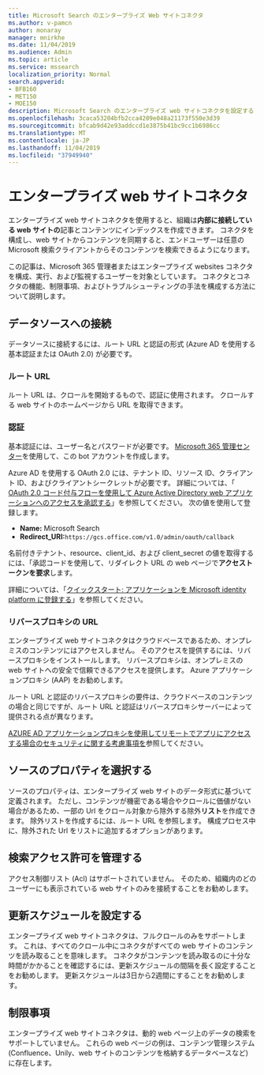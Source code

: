```yaml
---
title: Microsoft Search のエンタープライズ Web サイトコネクタ
ms.author: v-pamcn
author: monaray
manager: mnirkhe
ms.date: 11/04/2019
ms.audience: Admin
ms.topic: article
ms.service: mssearch
localization_priority: Normal
search.appverid:
- BFB160
- MET150
- MOE150
description: Microsoft Search のエンタープライズ web サイトコネクタを設定する
ms.openlocfilehash: 3caca53204bfb2cca4209e048a21173f550e3d39
ms.sourcegitcommit: bfcab9d42e93addccd1e3875b41bc9cc1b6986cc
ms.translationtype: MT
ms.contentlocale: ja-JP
ms.lasthandoff: 11/04/2019
ms.locfileid: "37949940"
---
```

# <a name="enterprise-websites-connector"></a>エンタープライズ web サイトコネクタ

エンタープライズ web サイトコネクタを使用すると、組織は**内部に接続している web サイトの**記事とコンテンツにインデックスを作成できます。 コネクタを構成し、web サイトからコンテンツを同期すると、エンドユーザーは任意の Microsoft 検索クライアントからそのコンテンツを検索できるようになります。

この記事は、Microsoft 365 管理者またはエンタープライズ websites コネクタを構成、実行、および監視するユーザーを対象としています。 コネクタとコネクタの機能、制限事項、およびトラブルシューティングの手法を構成する方法について説明します。  

## <a name="connect-to-a-data-source"></a>データソースへの接続 
データソースに接続するには、ルート URL と認証の形式 (Azure AD を使用する基本認証または OAuth 2.0) が必要です。

### <a name="root-url"></a>ルート URL
ルート URL は、クロールを開始するもので、認証に使用されます。 クロールする web サイトのホームページから URL を取得できます。

### <a name="authentication"></a>認証 
基本認証には、ユーザー名とパスワードが必要です。 [Microsoft 365 管理センター](https://admin.microsoft.com)を使用して、この bot アカウントを作成します。

Azure AD を使用する OAuth 2.0 には、テナント ID、リソース ID、クライアント ID、およびクライアントシークレットが必要です。
詳細については、「 [OAuth 2.0 コード付与フローを使用して Azure Active Directory web アプリケーションへのアクセスを承認する](https://docs.microsoft.com/azure/active-directory/develop/v1-protocols-oauth-code)」を参照してください。 次の値を使用して登録します。
* **Name:** Microsoft Search
* **Redirect_URI:**`https://gcs.office.com/v1.0/admin/oauth/callback`

名前付きテナント、resource、client_id、および client_secret の値を取得するには、「承認コードを使用して、リダイレクト URL の web ページで**アクセストークンを要求**します。

詳細については、「[クイックスタート: アプリケーションを Microsoft identity platform に登録する](https://docs.microsoft.com/azure/active-directory/develop/quickstart-register-app)」を参照してください。

### <a name="reverse-proxy-url"></a>リバースプロキシの URL 
エンタープライズ web サイトコネクタはクラウドベースであるため、オンプレミスのコンテンツにはアクセスしません。 そのアクセスを提供するには、リバースプロキシをインストールします。 リバースプロキシは、オンプレミスの web サイトへの安全で信頼できるアクセスを提供します。 Azure アプリケーションプロキシ (AAP) をお勧めします。

ルート URL と認証のリバースプロキシの要件は、クラウドベースのコンテンツの場合と同じですが、ルート URL と認証はリバースプロキシサーバーによって提供される点が異なります。

[AZURE AD アプリケーションプロキシを使用してリモートでアプリにアクセスする場合のセキュリティに関する考慮事項を](https://docs.microsoft.com/azure/active-directory/manage-apps/application-proxy-security)参照してください。

## <a name="select-the-source-properties"></a>ソースのプロパティを選択する 
ソースのプロパティは、エンタープライズ web サイトのデータ形式に基づいて定義されます。 ただし、コンテンツが機密である場合やクロールに価値がない場合があるため、一部の Url をクロール対象から除外する除外**リスト**を作成できます。 除外リストを作成するには、ルート URL を参照します。 構成プロセス中に、除外された Url をリストに追加するオプションがあります。

## <a name="manage-search-permissions"></a>検索アクセス許可を管理する 
アクセス制御リスト (Acl) はサポートされていません。 そのため、組織内のどのユーザーにも表示されている web サイトのみを接続することをお勧めします。

## <a name="set-the-refresh-schedule"></a>更新スケジュールを設定する
エンタープライズ web サイトコネクタは、フルクロールのみをサポートします。 これは、すべてのクロール中にコネクタがすべての web サイトのコンテンツを読み取ることを意味します。 コネクタがコンテンツを読み取るのに十分な時間がかかることを確認するには、更新スケジュールの間隔を長く設定することをお勧めします。 更新スケジュールは3日から2週間にすることをお勧めします。

## <a name="limitations"></a>制限事項 
エンタープライズ web サイトコネクタは、動的 web ページ上のデータの検索をサポートしていません。 これらの web ページの例は、コンテンツ管理システム (Confluence、Unily、web サイトのコンテンツを格納するデータベースなど) に存在します。